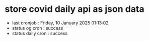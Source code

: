 # store covid daily api as json data

- last cronjob : Friday, 10 January 2025 01:13:02
- status og cron : success
- status daily cron : success
      
      
